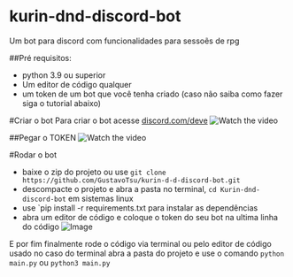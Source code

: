 # kurin-dnd-discord-bot
Um bot para discord com funcionalidades para sessoẽs de rpg
 
##Pré requisitos:
- python 3.9 ou superior
- Um editor de código qualquer
- um token de um bot que você tenha criado (caso não saiba como fazer siga o tutorial abaixo)

#Criar o bot
Para criar o bot acesse [discord.com/deve](https://discord.com/developers)
 ![Watch the video](https://github.com/user-attachments/assets/c8a29ee0-611a-48a9-822c-f523775cd630)

##Pegar o TOKEN
 ![Watch the video](https://github.com/user-attachments/assets/f4d9cb96-8df1-49e7-aa2a-61fc5a3028c4)

#Rodar o bot
- baixe o zip do projeto ou use `git clone https://github.com/GustavoTsu/kurin-d-d-discord-bot.git` 
- descompacte o projeto e abra a pasta no terminal, `cd Kurin-dnd-discord-bot` em sistemas linux
- use `pip install -r requirements.txt para instalar as dependências
- abra um editor de código e coloque o token do seu bot na ultima linha do código
![Image](https://github.com/user-attachments/assets/3a477592-c91f-40a8-9c38-825d562996bd)

E por fim finalmente rode o código via terminal ou pelo editor de código usado
no caso do terminal abra a pasta do projeto e use o comando `python main.py` ou `python3 main.py`
